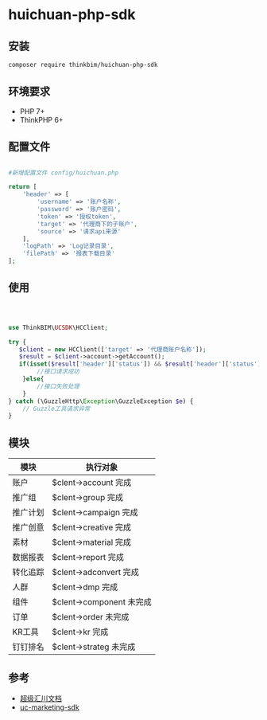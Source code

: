 # huichuan-php-sdk



## 安装

```bash
composer require thinkbim/huichuan-php-sdk
```

## 环境要求
- PHP 7+
- ThinkPHP 6+


## 配置文件
```php

#新增配置文件 config/huichuan.php

return [
    'header' => [
        'username' => '账户名称',
        'password' => '账户密码',
        'token' => '授权token',
        'target' => '代理商下的子账户',
        'source' => '请求api来源'
    ],
    'logPath' => 'Log记录目录',
    'filePath' => '报表下载目录'
];
```

## 使用



```php



use ThinkBIM\UCSDK\HCClient;

try {
   $client = new HCClient(['target' => '代理商账户名称']);
   $result = $client->account->getAccount();
   if(isset($result['header']['status']) && $result['header']['status'] == 0) {
        //接口请求成功
    }else{
        //接口失败处理
    }
} catch (\GuzzleHttp\Exception\GuzzleException $e) {
    // Guzzle工具请求异常
}

```

## 模块

模块|执行对象
---|---
账户|$clent->account 完成
推广组|$clent->group 完成
推广计划|$clent->campaign 完成
推广创意|$clent->creative 完成
素材|$clent->material 完成
数据报表|$clent->report 完成
转化追踪|$clent->adconvert 完成
人群|$clent->dmp 完成
组件|$clent->component 未完成
订单|$clent->order 未完成
KR工具|$clent->kr 完成
钉钉排名|$clent->strateg 未完成




## 参考

- [超级汇川文档](https://www.yuque.com/siyou-lmowq/sow7i0)
- [uc-marketing-sdk](https://github.com/CloudyCity/uc-marketing-sdk)
